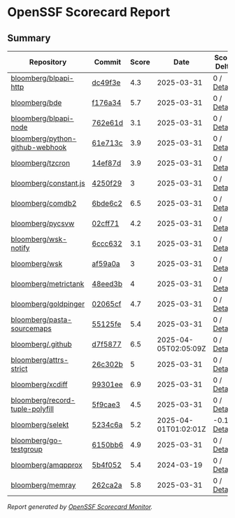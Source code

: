 # OpenSSF Scorecard Report

## Summary

| Repository | Commit | Score | Date | Score Delta | Report | StepSecurity |
| -- | -- | -- | -- | -- | -- | -- |
| [bloomberg/blpapi-http](https://github.com/bloomberg/blpapi-http) | [dc49f3e](https://github.com/bloomberg/blpapi-http/commit/dc49f3ecdcb8b4807049129c998449c88bfcced2) | 4.3 | 2025-03-31 | 0 / [Details](https://ossf.github.io/scorecard-visualizer/#/projects/github.com/bloomberg/blpapi-http/compare/dc49f3ecdcb8b4807049129c998449c88bfcced2/dc49f3ecdcb8b4807049129c998449c88bfcced2) | [View](https://ossf.github.io/scorecard-visualizer/#/projects/github.com/bloomberg/blpapi-http/commit/dc49f3ecdcb8b4807049129c998449c88bfcced2) | [Fix it](https://app.stepsecurity.io/securerepo?repo=bloomberg/blpapi-http) |
| [bloomberg/bde](https://github.com/bloomberg/bde) | [f176a34](https://github.com/bloomberg/bde/commit/f176a34577d284373d00792b094240080895b15a) | 5.7 | 2025-03-31 | 0 / [Details](https://ossf.github.io/scorecard-visualizer/#/projects/github.com/bloomberg/bde/compare/978f5fe2be643f35804dcd767552222a3e0682d4/f176a34577d284373d00792b094240080895b15a) | [View](https://ossf.github.io/scorecard-visualizer/#/projects/github.com/bloomberg/bde/commit/f176a34577d284373d00792b094240080895b15a) | [Fix it](https://app.stepsecurity.io/securerepo?repo=bloomberg/bde) |
| [bloomberg/blpapi-node](https://github.com/bloomberg/blpapi-node) | [762e61d](https://github.com/bloomberg/blpapi-node/commit/762e61d7593f6f4c24801b3ee685f27760d6b2a8) | 3.1 | 2025-03-31 | 0 / [Details](https://ossf.github.io/scorecard-visualizer/#/projects/github.com/bloomberg/blpapi-node/compare/762e61d7593f6f4c24801b3ee685f27760d6b2a8/762e61d7593f6f4c24801b3ee685f27760d6b2a8) | [View](https://ossf.github.io/scorecard-visualizer/#/projects/github.com/bloomberg/blpapi-node/commit/762e61d7593f6f4c24801b3ee685f27760d6b2a8) | [Fix it](https://app.stepsecurity.io/securerepo?repo=bloomberg/blpapi-node) |
| [bloomberg/python-github-webhook](https://github.com/bloomberg/python-github-webhook) | [61e713c](https://github.com/bloomberg/python-github-webhook/commit/61e713c3781e2de6e327554be54095df2d666604) | 3.9 | 2025-03-31 | 0 / [Details](https://ossf.github.io/scorecard-visualizer/#/projects/github.com/bloomberg/python-github-webhook/compare/61e713c3781e2de6e327554be54095df2d666604/61e713c3781e2de6e327554be54095df2d666604) | [View](https://ossf.github.io/scorecard-visualizer/#/projects/github.com/bloomberg/python-github-webhook/commit/61e713c3781e2de6e327554be54095df2d666604) | [Fix it](https://app.stepsecurity.io/securerepo?repo=bloomberg/python-github-webhook) |
| [bloomberg/tzcron](https://github.com/bloomberg/tzcron) | [14ef87d](https://github.com/bloomberg/tzcron/commit/14ef87dd31f1227fa49b6f4c8cf596bf3182f5cf) | 3.9 | 2025-03-31 | 0 / [Details](https://ossf.github.io/scorecard-visualizer/#/projects/github.com/bloomberg/tzcron/compare/14ef87dd31f1227fa49b6f4c8cf596bf3182f5cf/14ef87dd31f1227fa49b6f4c8cf596bf3182f5cf) | [View](https://ossf.github.io/scorecard-visualizer/#/projects/github.com/bloomberg/tzcron/commit/14ef87dd31f1227fa49b6f4c8cf596bf3182f5cf) | [Fix it](https://app.stepsecurity.io/securerepo?repo=bloomberg/tzcron) |
| [bloomberg/constant.js](https://github.com/bloomberg/constant.js) | [4250f29](https://github.com/bloomberg/constant.js/commit/4250f2977da6ab74c967bdf9bdedefa9c268e43d) | 3 | 2025-03-31 | 0 / [Details](https://ossf.github.io/scorecard-visualizer/#/projects/github.com/bloomberg/constant.js/compare/4250f2977da6ab74c967bdf9bdedefa9c268e43d/4250f2977da6ab74c967bdf9bdedefa9c268e43d) | [View](https://ossf.github.io/scorecard-visualizer/#/projects/github.com/bloomberg/constant.js/commit/4250f2977da6ab74c967bdf9bdedefa9c268e43d) | [Fix it](https://app.stepsecurity.io/securerepo?repo=bloomberg/constant.js) |
| [bloomberg/comdb2](https://github.com/bloomberg/comdb2) | [6bde6c2](https://github.com/bloomberg/comdb2/commit/6bde6c2c8d7b6944ce834438fb2375c97c71d316) | 6.5 | 2025-03-31 | 0 / [Details](https://ossf.github.io/scorecard-visualizer/#/projects/github.com/bloomberg/comdb2/compare/78e4b6237eb308d8a003454743dbe26de492c13c/6bde6c2c8d7b6944ce834438fb2375c97c71d316) | [View](https://ossf.github.io/scorecard-visualizer/#/projects/github.com/bloomberg/comdb2/commit/6bde6c2c8d7b6944ce834438fb2375c97c71d316) | [Fix it](https://app.stepsecurity.io/securerepo?repo=bloomberg/comdb2) |
| [bloomberg/pycsvw](https://github.com/bloomberg/pycsvw) | [02cff71](https://github.com/bloomberg/pycsvw/commit/02cff71c8a74171b88ebb9514c0202da60cdc42a) | 4.2 | 2025-03-31 | 0 / [Details](https://ossf.github.io/scorecard-visualizer/#/projects/github.com/bloomberg/pycsvw/compare/02cff71c8a74171b88ebb9514c0202da60cdc42a/02cff71c8a74171b88ebb9514c0202da60cdc42a) | [View](https://ossf.github.io/scorecard-visualizer/#/projects/github.com/bloomberg/pycsvw/commit/02cff71c8a74171b88ebb9514c0202da60cdc42a) | [Fix it](https://app.stepsecurity.io/securerepo?repo=bloomberg/pycsvw) |
| [bloomberg/wsk-notify](https://github.com/bloomberg/wsk-notify) | [6ccc632](https://github.com/bloomberg/wsk-notify/commit/6ccc63206c4ae05b9a38354ddd96593e09b8cd01) | 3.1 | 2025-03-31 | 0 / [Details](https://ossf.github.io/scorecard-visualizer/#/projects/github.com/bloomberg/wsk-notify/compare/6ccc63206c4ae05b9a38354ddd96593e09b8cd01/6ccc63206c4ae05b9a38354ddd96593e09b8cd01) | [View](https://ossf.github.io/scorecard-visualizer/#/projects/github.com/bloomberg/wsk-notify/commit/6ccc63206c4ae05b9a38354ddd96593e09b8cd01) | [Fix it](https://app.stepsecurity.io/securerepo?repo=bloomberg/wsk-notify) |
| [bloomberg/wsk](https://github.com/bloomberg/wsk) | [af59a0a](https://github.com/bloomberg/wsk/commit/af59a0a1b59401a24516114639f95706113257c3) | 3 | 2025-03-31 | 0 / [Details](https://ossf.github.io/scorecard-visualizer/#/projects/github.com/bloomberg/wsk/compare/af59a0a1b59401a24516114639f95706113257c3/af59a0a1b59401a24516114639f95706113257c3) | [View](https://ossf.github.io/scorecard-visualizer/#/projects/github.com/bloomberg/wsk/commit/af59a0a1b59401a24516114639f95706113257c3) | [Fix it](https://app.stepsecurity.io/securerepo?repo=bloomberg/wsk) |
| [bloomberg/metrictank](https://github.com/bloomberg/metrictank) | [48eed3b](https://github.com/bloomberg/metrictank/commit/48eed3b15dce8d9d65738d106e53a6f96f05db43) | 4 | 2025-03-31 | 0 / [Details](https://ossf.github.io/scorecard-visualizer/#/projects/github.com/bloomberg/metrictank/compare/48eed3b15dce8d9d65738d106e53a6f96f05db43/48eed3b15dce8d9d65738d106e53a6f96f05db43) | [View](https://ossf.github.io/scorecard-visualizer/#/projects/github.com/bloomberg/metrictank/commit/48eed3b15dce8d9d65738d106e53a6f96f05db43) | [Fix it](https://app.stepsecurity.io/securerepo?repo=bloomberg/metrictank) |
| [bloomberg/goldpinger](https://github.com/bloomberg/goldpinger) | [02065cf](https://github.com/bloomberg/goldpinger/commit/02065cf8128f4e77e06d542ef658fd3f0bf457cd) | 4.7 | 2025-03-31 | 0 / [Details](https://ossf.github.io/scorecard-visualizer/#/projects/github.com/bloomberg/goldpinger/compare/02065cf8128f4e77e06d542ef658fd3f0bf457cd/02065cf8128f4e77e06d542ef658fd3f0bf457cd) | [View](https://ossf.github.io/scorecard-visualizer/#/projects/github.com/bloomberg/goldpinger/commit/02065cf8128f4e77e06d542ef658fd3f0bf457cd) | [Fix it](https://app.stepsecurity.io/securerepo?repo=bloomberg/goldpinger) |
| [bloomberg/pasta-sourcemaps](https://github.com/bloomberg/pasta-sourcemaps) | [55125fe](https://github.com/bloomberg/pasta-sourcemaps/commit/55125fedb47f3790a9a22f24080317d999ad6a5e) | 5.4 | 2025-03-31 | 0 / [Details](https://ossf.github.io/scorecard-visualizer/#/projects/github.com/bloomberg/pasta-sourcemaps/compare/55125fedb47f3790a9a22f24080317d999ad6a5e/55125fedb47f3790a9a22f24080317d999ad6a5e) | [View](https://ossf.github.io/scorecard-visualizer/#/projects/github.com/bloomberg/pasta-sourcemaps/commit/55125fedb47f3790a9a22f24080317d999ad6a5e) | [Fix it](https://app.stepsecurity.io/securerepo?repo=bloomberg/pasta-sourcemaps) |
| [bloomberg/.github](https://github.com/bloomberg/.github) | [d7f5877](https://github.com/bloomberg/.github/commit/d7f5877658047f00a35ad79bc5dad8c027efee68) | 6.5 | 2025-04-05T02:05:09Z | 0 / [Details](https://ossf.github.io/scorecard-visualizer/#/projects/github.com/bloomberg/.github/compare/b39c98a5804871e0fed2fc2b65e9f49267f82501/d7f5877658047f00a35ad79bc5dad8c027efee68) | [View](https://ossf.github.io/scorecard-visualizer/#/projects/github.com/bloomberg/.github/commit/d7f5877658047f00a35ad79bc5dad8c027efee68) | [Fix it](https://app.stepsecurity.io/securerepo?repo=bloomberg/.github) |
| [bloomberg/attrs-strict](https://github.com/bloomberg/attrs-strict) | [26c302b](https://github.com/bloomberg/attrs-strict/commit/26c302b8e2cad9e10c098c3253c7d1877f89f3d4) | 5 | 2025-03-31 | 0 / [Details](https://ossf.github.io/scorecard-visualizer/#/projects/github.com/bloomberg/attrs-strict/compare/26c302b8e2cad9e10c098c3253c7d1877f89f3d4/26c302b8e2cad9e10c098c3253c7d1877f89f3d4) | [View](https://ossf.github.io/scorecard-visualizer/#/projects/github.com/bloomberg/attrs-strict/commit/26c302b8e2cad9e10c098c3253c7d1877f89f3d4) | [Fix it](https://app.stepsecurity.io/securerepo?repo=bloomberg/attrs-strict) |
| [bloomberg/xcdiff](https://github.com/bloomberg/xcdiff) | [99301ee](https://github.com/bloomberg/xcdiff/commit/99301ee4578224f0660a1312abc465c5a37176c5) | 6.9 | 2025-03-31 | 0 / [Details](https://ossf.github.io/scorecard-visualizer/#/projects/github.com/bloomberg/xcdiff/compare/99301ee4578224f0660a1312abc465c5a37176c5/99301ee4578224f0660a1312abc465c5a37176c5) | [View](https://ossf.github.io/scorecard-visualizer/#/projects/github.com/bloomberg/xcdiff/commit/99301ee4578224f0660a1312abc465c5a37176c5) | [Fix it](https://app.stepsecurity.io/securerepo?repo=bloomberg/xcdiff) |
| [bloomberg/record-tuple-polyfill](https://github.com/bloomberg/record-tuple-polyfill) | [5f9cae3](https://github.com/bloomberg/record-tuple-polyfill/commit/5f9cae34f0d331c4836efbc9cd618836c03e75f5) | 4.5 | 2025-03-31 | 0 / [Details](https://ossf.github.io/scorecard-visualizer/#/projects/github.com/bloomberg/record-tuple-polyfill/compare/5f9cae34f0d331c4836efbc9cd618836c03e75f5/5f9cae34f0d331c4836efbc9cd618836c03e75f5) | [View](https://ossf.github.io/scorecard-visualizer/#/projects/github.com/bloomberg/record-tuple-polyfill/commit/5f9cae34f0d331c4836efbc9cd618836c03e75f5) | [Fix it](https://app.stepsecurity.io/securerepo?repo=bloomberg/record-tuple-polyfill) |
| [bloomberg/selekt](https://github.com/bloomberg/selekt) | [5234c6a](https://github.com/bloomberg/selekt/commit/5234c6a46b9d660c7163ca540052b4aa761b6bbf) | 5.2 | 2025-04-01T01:02:01Z | -0.1 / [Details](https://ossf.github.io/scorecard-visualizer/#/projects/github.com/bloomberg/selekt/compare/5234c6a46b9d660c7163ca540052b4aa761b6bbf/5234c6a46b9d660c7163ca540052b4aa761b6bbf) | [View](https://ossf.github.io/scorecard-visualizer/#/projects/github.com/bloomberg/selekt/commit/5234c6a46b9d660c7163ca540052b4aa761b6bbf) | [Fix it](https://app.stepsecurity.io/securerepo?repo=bloomberg/selekt) |
| [bloomberg/go-testgroup](https://github.com/bloomberg/go-testgroup) | [6150bb6](https://github.com/bloomberg/go-testgroup/commit/6150bb66b99b42900810089a9c784bbc808bd571) | 4.9 | 2025-03-31 | 0 / [Details](https://ossf.github.io/scorecard-visualizer/#/projects/github.com/bloomberg/go-testgroup/compare/6150bb66b99b42900810089a9c784bbc808bd571/6150bb66b99b42900810089a9c784bbc808bd571) | [View](https://ossf.github.io/scorecard-visualizer/#/projects/github.com/bloomberg/go-testgroup/commit/6150bb66b99b42900810089a9c784bbc808bd571) | [Fix it](https://app.stepsecurity.io/securerepo?repo=bloomberg/go-testgroup) |
| [bloomberg/amqpprox](https://github.com/bloomberg/amqpprox) | [5b4f052](https://github.com/bloomberg/amqpprox/commit/5b4f0521c1cafed640c56eaee6a2612641a07e01) | 5.4 | 2024-03-19 | 0 / [Details](https://ossf.github.io/scorecard-visualizer/#/projects/github.com/bloomberg/amqpprox/compare/5b4f0521c1cafed640c56eaee6a2612641a07e01/5b4f0521c1cafed640c56eaee6a2612641a07e01) | [View](https://ossf.github.io/scorecard-visualizer/#/projects/github.com/bloomberg/amqpprox/commit/5b4f0521c1cafed640c56eaee6a2612641a07e01) | [Fix it](https://app.stepsecurity.io/securerepo?repo=bloomberg/amqpprox) |
| [bloomberg/memray](https://github.com/bloomberg/memray) | [262ca2a](https://github.com/bloomberg/memray/commit/262ca2a8c41fb1390d4a2f477f60bb002547df56) | 5.8 | 2025-03-31 | 0 / [Details](https://ossf.github.io/scorecard-visualizer/#/projects/github.com/bloomberg/memray/compare/8e67b519fbbd2150e00f24ed852a30ed5feed76a/262ca2a8c41fb1390d4a2f477f60bb002547df56) | [View](https://ossf.github.io/scorecard-visualizer/#/projects/github.com/bloomberg/memray/commit/262ca2a8c41fb1390d4a2f477f60bb002547df56) | [Fix it](https://app.stepsecurity.io/securerepo?repo=bloomberg/memray) |

_Report generated by [OpenSSF Scorecard Monitor](https://github.com/ossf/scorecard-monitor)._
